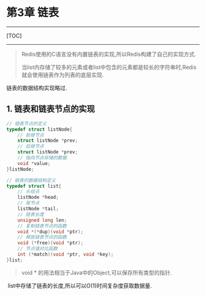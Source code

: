 # 第3章 链表

------

[TOC]

-----

>   Redis使用的C语言没有内置链表的实现,所以Redis构建了自己的实现方式.
>
>   当list内存储了较多的元素或者list中包含的元素都是较长的字符串时,Redis就会使用链表作为列表的底层实现.

链表的数据结构实现略过.

## 1. 链表和链表节点的实现

```c
// 链表节点的定义
typedef struct listNode{
    // 前继节点
    struct listNode *prev;
    // 后继节点
    struct listNode *prev;
    // 指向节点存储的数据
    void *value;
}listNode;

// 链表的数据结构定义
typedef struct list{
    // 头结点
    listNode *head;
    // 尾节点
    listNode *tail;
    // 链表长度
    unsigned long len;
    // 复制链表节点的函数
    void *(*dup)(void *ptr);
    // 释放链表节点的函数
    void (*free)(void *ptr);
    // 节点值对比函数
    int (*match)(void *ptr, void *key);
}list;
```

>   void * 的用法相当于Java中的Object,可以保存所有类型的指针.

​		list中存储了链表的长度,所以可以O(1)时间复杂度获取数据量.